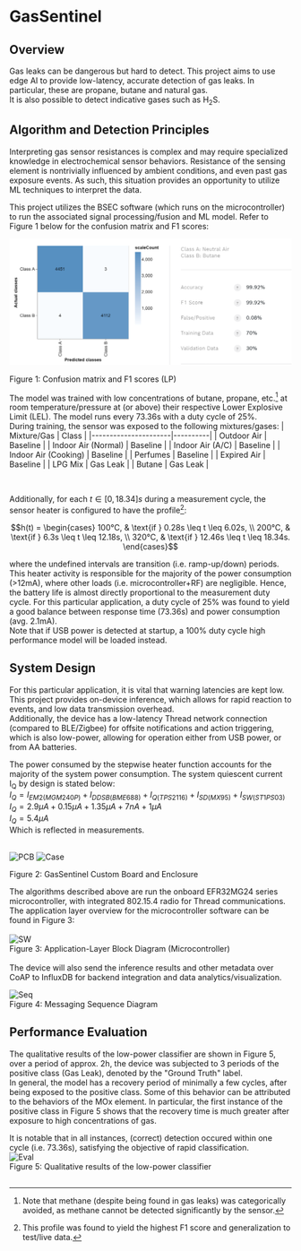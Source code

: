 # GasSentinel

## Overview 
Gas leaks can be dangerous but hard to detect. This project aims to use edge AI to provide low-latency, accurate detection of gas leaks. In particular, these are propane, butane and natural gas.<br>
It is also possible to detect indicative gases such as H<sub>2</sub>S.

## Algorithm and Detection Principles
Interpreting gas sensor resistances is complex and may require specialized knowledge in electrochemical sensor behaviors. Resistance of the sensing element is nontrivially influenced by ambient conditions, and even past gas exposure events. As such, this situation provides an opportunity to utilize ML techniques to interpret the data.<br>

This project utilizes the BSEC software (which runs on the microcontroller) to run the associated signal processing/fusion and ML model. Refer to Figure 1 below for the confusion matrix and F1 scores:<br>

![Confusion Matrix and F1](https://github.com/J0JIng/GasSentinel/blob/main/Doc/new_f1.png)<br>

Figure 1: Confusion matrix and F1 scores (LP)<br>

The model was trained with low concentrations of butane, propane, etc.[^1] at room temperature/pressure at (or above) their respective Lower Explosive Limit (LEL). The model runs every 73.36s with a duty cycle of 25%.<br>
During training, the sensor was exposed to the following mixtures/gases:
| Mixture/Gas          | Class    |
|----------------------|----------|
| Outdoor Air          | Baseline |
| Indoor Air (Normal)  | Baseline |
| Indoor Air (A/C)     | Baseline |
| Indoor Air (Cooking) | Baseline |
| Perfumes             | Baseline |
| Expired Air          | Baseline |
| LPG Mix              | Gas Leak |
| Butane               | Gas Leak |

<br>


Additionally, for each $t \in [0, 18.34]s$ during a measurement cycle, the sensor heater is configured to have the profile[^2]:
```math
h(t) = \begin{cases}
   100°C, & \text{if } 0.28s \leq t \leq 6.02s, \\
  200°C, & \text{if } 6.3s \leq t \leq 12.18s, \\
  320°C, & \text{if } 12.46s \leq t \leq 18.34s.
\end{cases}
```
where the undefined intervals are transition (i.e. ramp-up/down) periods. This heater activity is responsible for the majority of the power consumption (>12mA), where other loads (i.e. microcontroller+RF) are negligible. Hence, the battery life is almost directly proportional to the measurement duty cycle. For this particular application, a duty cycle of 25% was found to yield a good balance between response time (73.36s) and power consumption (avg. 2.1mA).<br>
Note that if USB power is detected at startup, a 100% duty cycle high performance model will be loaded instead.
<br>

## System Design
For this particular application, it is vital that warning latencies are kept low. This project provides on-device inference, which allows for rapid reaction to events, and low data transmission overhead.<br>
Additionally, the device has a low-latency Thread network connection (compared to BLE/Zigbee) for offsite notifications and action triggering, which is also low-power, allowing for operation either from USB power, or from AA batteries. <br>

The power consumed by the stepwise heater function accounts for the majority of the system power consumption. The system quiescent current I<sub>Q</sub> by design is stated below:<br>
$I_{Q} = I_{EM2(MGM240P)} + I_{DDSB(BME688)} + I_{Q(TPS2116)} + I_{SD(MX95)} + I_{SW(ST1PS03)}$<br>
$I_{Q} = 2.9μA + 0.15μA + 1.35μA + 7nA + 1μA$<br>
$I_{Q} = 5.4μA$<br>
Which is reflected in measurements. <br>

<br>
<div>
    <img src="https://github.com/J0JIng/OdorGuard/blob/main/Doc/pcb.jpg" alt="PCB" width="400" />
    <img src="https://github.com/J0JIng/OdorGuard/blob/main/Doc/case.jpg" alt="Case" width="400" />
</div>

Figure 2: GasSentinel Custom Board and Enclosure<br>

The algorithms described above are run the onboard EFR32MG24 series microcontroller, with integrated 802.15.4 radio for Thread communications.<br>
The application layer overview for the microcontroller software can be found in Figure 3:<br><br>
![SW](https://github.com/J0JIng/OdorGuard/blob/main/Doc/sw.png)<br>
Figure 3: Application-Layer Block Diagram (Microcontroller)<br>
<br>
The device will also send the inference results and other metadata over CoAP to InfluxDB for backend integration and data analytics/visualization.<br>

![Seq](https://github.com/J0JIng/OdorGuard/blob/main/Doc/seq.jpg)<br>
Figure 4: Messaging Sequence Diagram

## Performance Evaluation
The qualitative results of the low-power classifier are shown in Figure 5, over a period of approx. 2h, the device was subjected to 3 periods of the positive class (Gas Leak), denoted by the "Ground Truth" label.<br>
In general, the model has a recovery period of minimally a few cycles, after being exposed to the positive class. Some of this behavior can be attributed to the behaviors of the MOx element. In particular, the first instance of the positive class in Figure 5 shows that the recovery time is much greater after exposure to high concentrations of gas.<br>

It is notable that in all instances, (correct) detection occured within one cycle (i.e. 73.36s), satisfying the objective of rapid classification.<br>
![Eval](https://github.com/J0JIng/OdorGuard/blob/main/Doc/eval.jpg)<br>
Figure 5: Qualitative results of the low-power classifier
## 
[^1]: Note that methane (despite being found in gas leaks) was categorically avoided, as methane cannot be detected significantly by the sensor.
[^2]: This profile was found to yield the highest F1 score and generalization to test/live data.
